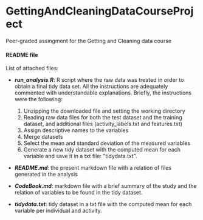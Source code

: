 # GettingAndCleaningDataCourseProject
Peer-graded assingment for the Getting and Cleaning data course

#### README file

List of attached files:

- ***run_analysis.R***: R script where the raw data was treated in order to obtain a final tidy data set. All the instructions are adequately commented with understandable explanations. Briefly, the instructions were the following: 

  1. Unzipping the downloaded file and setting the working directory
  2. Reading raw data files for both the test dataset and the training dataset, and additional files (activity_labels.txt and features.txt)
  3. Assign descriptive names to the variables
  4. Merge datasets
  5. Select the mean and standard deviation of the measured variables
  6. Generate a new tidy dataset with the computed mean for each variable and save it in a txt file: "tidydata.txt".


- ***README.md***: the present markdown file with a relation of files generated in the analysis

- ***CodeBook.md***: markdown file with a brief summary of the study and the relation of variables to be found in the tidy dataset.

- ***tidydata.txt***: tidy dataset in a txt file with the computed mean for each variable per individual and activity.
